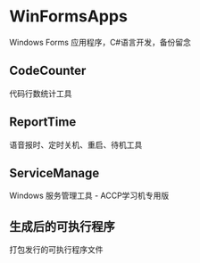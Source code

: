 # WinFormsApps

Windows Forms 应用程序，C#语言开发，备份留念

## CodeCounter

代码行数统计工具

## ReportTime

语音报时、定时关机、重启、待机工具

## ServiceManage

Windows 服务管理工具 - ACCP学习机专用版

## 生成后的可执行程序

打包发行的可执行程序文件
